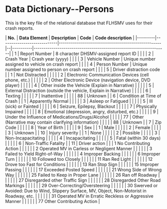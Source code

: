 # Data Dictionary--Persons

This is the key file of the relational database that FLHSMV uses for their crash reports.

| **No.** | **Data Element**           | **Description**                                   | **Code** | **Code description**                                             |
|---------|----------------------------|---------------------------------------------------|--|----------|------------------------------------------------------------------|
| 1       | Report Number              | 8 character DHSMV-assigned report ID              |          |                                                                  |
| 2       | Crash Year                 | Crash year (yyyy)                                 |          |                                                                  |
| 3       | Vehicle Number             | Unique number assigned to vehicle on crash report |          |                                                                  |
| 4       | Person Number              | Unique number assigned to person on crash report  |          |                                                                  |
| 5       | Driver distraction code    |                                                   | 1        | Not Distracted                                                   |
|         |                            |                                                   | 2        | Electronic Communication Devices (cell phone, etc.)              |
|         |                            |                                                   | 2        | Other Electronic Device (navigation device, DVD player)          |
|         |                            |                                                   | 4        | Other inside the Vehicle (Explain in Narrative)                  |
|         |                            |                                                   | 5        | External Distraction (outside the vehicle, Explain in Narrative) |
|         |                            |                                                   | 6        | Texting                                                          |
|         |                            |                                                   | 7        | Inattentive                                                      |
|         |                            |                                                   | 88       | Unknown                                                          |
| 6       | Condition at Time of Crash |                                                   | 1        | Apparently Normal                                                |
|         |                            |                                                   | 3        | Asleep or Fatigued                                               |
|         |                            |                                                   | 5        | Ill (sick) or Fainted                                            |
|         |                            |                                                   | 6        | Seizure, Epilepsy, Blackout                                      |
|         |                            |                                                   | 7        | Physically Impaired                                              |
|         |                            |                                                   | 8        | Emotional (depression, angry, disturbed, etc.)                   |
|         |                            |                                                   | 9        | Under the Influence of Medications/Drugs/Alcohol                 |
|         |                            |                                                   | 77       | Other (Narrative may contain clarifying information)             |
|         |                            |                                                   | 88       | Unknown                                                          |
| 7       | Zip Code                   |                                                   |          |                                                                  |
| 8       | Year of Birth              |                                                   |          |                                                                  |
| 9       | Sex                        |                                                   | 1        | Male                                                             |
|         |                            |                                                   | 2        | Female                                                           |
|         |                            |                                                   | 3        | Unknown                                                          |
| 10      | Injury severity            |                                                   | 1        | None                                                             |
|         |                            |                                                   | 2        | Possible                                                         |
|         |                            |                                                   | 3        | Non-Incapacitating                                               |
|         |                            |                                                   | 4        | Incapacitating                                                   |
|         |                            |                                                   | 5        | Fatal (within 30 days)                                           |
|         |                            |                                                   | 6        | Non-Traffic Fatality                                             |
| 11      | Driver action              |                                                   |          | 1	No Contributing Action                                                                  |
|         |                            |                                                   |          | 2	Operated MV in Carless or Negligent Manner                                                                  |
|         |                            |                                                   |          | 3	Failed to Yield Right-of-Way                                                                  |
|         |                            |                                                   |          | 4	Improper Backing                                                                  |
|         |                            |                                                   |          | 6	Improper Turn                                                                  |
|         |                            |                                                   |          | 10	Followed too Closely                                                                  |
|         |                            |                                                   |          | 11	Ran Red Light                                                                  |
|         |                            |                                                   |          | 12	Drove too Fast for Conditions                                                                  |
|         |                            |                                                   |          | 13	Ran Stop Sign                                                                  |
|         |                            |                                                   |          | 15	Improper Passing                                                                  |
|         |                            |                                                   |          | 17	Exceeded Posted Speed                                                                  |
|         |                            |                                                   |          | 21	Wrong Side of Wrong Way                                                                  |
|         |                            |                                                   |          | 25	Failed to Keep in Proper Lane                                                                  |
|         |                            |                                                   |          | 26	Ran off Roadway                                                                  |
|         |                            |                                                   |          | 27	Disregarded other Traffic Sign                                                                  |
|         |                            |                                                   |          | 28	Disregarded Other Road Markings                                                                  |
|         |                            |                                                   |          | 29	Over-Correcting/Oversteering                                                                  |
|         |                            |                                                   |          | 30	Swerved or Avoided:  Due to Wind, Slippery Surface, MV, Object, Non-Motorist in Roadway, etc.                                                                  |
|         |                            |                                                   |          | 31	Operated MV in Erratic Reckless or Aggressive Manner                                                                  |
|         |                            |                                                   |          | 77	Other Contributing Action                                                                  |